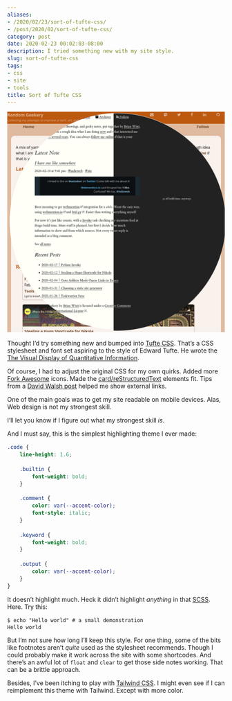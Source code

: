 ```yaml
---
aliases:
- /2020/02/23/sort-of-tufte-css/
- /post/2020/02/sort-of-tufte-css/
category: post
date: 2020-02-23 00:02:03-08:00
description: I tried something new with my site style.
slug: sort-of-tufte-css
tags:
- css
- site
- tools
title: Sort of Tufte CSS
---
```


![attachments/img/2020/cover-2020-02-23.png](../../../attachments/img/2020/cover-2020-02-23.png)

Thought I’d try something new and bumped into [Tufte CSS](https://edwardtufte.github.io/tufte-css/). That’s a CSS stylesheet and font set aspiring to the style of Edward Tufte. He wrote the [The Visual Display of Quantitative Information](https://www.edwardtufte.com/tufte/books_vdqi).

Of course, I had to adjust the original CSS for my own quirks. Added more [Fork Awesome](https://forkaweso.me/) icons. Made the [card/reStructuredText](../../../card/reStructuredText.md) elements fit. Tips from a [David Walsh post](https://davidwalsh.name/external-links-css) helped me show external links.

One of the main goals was to get my site readable on mobile devices. Alas, Web design is not my strongest skill.

I’ll let you know if I figure out what my strongest skill *is*.

And I must say, this is the simplest highlighting theme I ever made:

````scss
.code {
    line-height: 1.6;

    .builtin {
        font-weight: bold;
    }

    .comment {
        color: var(--accent-color);
        font-style: italic;
    }

    .keyword {
        font-weight: bold;
    }

    .output {
        color: var(--accent-color);
    }
}
````

It doesn’t highlight much. Heck it didn’t highlight *anything* in that [SCSS](https://sass-lang.com/). Here. Try this:

````console
$ echo "Hello world" # a small demonstration
Hello world
````

But I’m not sure how long I’ll keep this style. For one thing, some of the bits like footnotes aren’t *quite* used as the stylesheet recommends. Though I could probably make it work across the site with some shortcodes. And there’s an awful lot of `float` and `clear` to get those side notes working. That can be a brittle approach.

Besides, I’ve been itching to play with [Tailwind CSS](https://tailwindcss.com/). I might even see if I can reimplement this theme with Tailwind. Except with more color.
